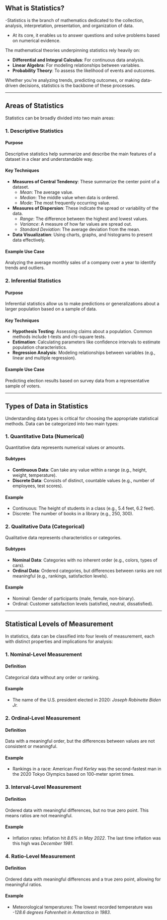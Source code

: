 ## What is Statistics?

-Statistics is the branch of mathematics dedicated to the collection, analysis, interpretation, presentation, and organization of data.
- At its core, it enables us to answer questions and solve problems based on numerical evidence.

The mathematical theories underpinning statistics rely heavily on:
- **Differential and Integral Calculus**: For continuous data analysis.
- **Linear Algebra**: For modeling relationships between variables.
- **Probability Theory**: To assess the likelihood of events and outcomes.

Whether you're analyzing trends, predicting outcomes, or making data-driven decisions, statistics is the backbone of these processes.

---

## Areas of Statistics

Statistics can be broadly divided into two main areas:

### 1. Descriptive Statistics

#### Purpose
Descriptive statistics help summarize and describe the main features of a dataset in a clear and understandable way.

#### Key Techniques
- **Measures of Central Tendency**: These summarize the center point of a dataset.
  - *Mean*: The average value.
  - *Median*: The middle value when data is ordered.
  - *Mode*: The most frequently occurring value.
- **Measures of Dispersion**: These indicate the spread or variability of the data.
  - *Range*: The difference between the highest and lowest values.
  - *Variance*: A measure of how far values are spread out.
  - *Standard Deviation*: The average deviation from the mean.
- **Data Visualization**: Using charts, graphs, and histograms to present data effectively.

#### Example Use Case
Analyzing the average monthly sales of a company over a year to identify trends and outliers.

### 2. Inferential Statistics

#### Purpose
Inferential statistics allow us to make predictions or generalizations about a larger population based on a sample of data.

#### Key Techniques
- **Hypothesis Testing**: Assessing claims about a population. Common methods include t-tests and chi-square tests.
- **Estimation**: Calculating parameters like confidence intervals to estimate population characteristics.
- **Regression Analysis**: Modeling relationships between variables (e.g., linear and multiple regression).

#### Example Use Case
Predicting election results based on survey data from a representative sample of voters.

---

## Types of Data in Statistics

Understanding data types is critical for choosing the appropriate statistical methods. Data can be categorized into two main types:

### 1. Quantitative Data (Numerical)
Quantitative data represents numerical values or amounts.

#### Subtypes
- **Continuous Data**: Can take any value within a range (e.g., height, weight, temperature).
- **Discrete Data**: Consists of distinct, countable values (e.g., number of employees, test scores).

#### Example
- Continuous: The height of students in a class (e.g., 5.4 feet, 6.2 feet).
- Discrete: The number of books in a library (e.g., 250, 300).

### 2. Qualitative Data (Categorical)
Qualitative data represents characteristics or categories.

#### Subtypes
- **Nominal Data**: Categories with no inherent order (e.g., colors, types of cars).
- **Ordinal Data**: Ordered categories, but differences between ranks are not meaningful (e.g., rankings, satisfaction levels).

#### Example
- Nominal: Gender of participants (male, female, non-binary).
- Ordinal: Customer satisfaction levels (satisfied, neutral, dissatisfied).

---

## Statistical Levels of Measurement

In statistics, data can be classified into four levels of measurement, each with distinct properties and implications for analysis:

### 1. Nominal-Level Measurement

#### Definition
Categorical data without any order or ranking.

#### Example
- The name of the U.S. president elected in 2020: *Joseph Robinette Biden Jr.*

### 2. Ordinal-Level Measurement

#### Definition
Data with a meaningful order, but the differences between values are not consistent or meaningful.

#### Example
- Rankings in a race: American *Fred Kerley* was the second-fastest man in the 2020 Tokyo Olympics based on 100-meter sprint times.

### 3. Interval-Level Measurement

#### Definition
Ordered data with meaningful differences, but no true zero point. This means ratios are not meaningful.

#### Example
- Inflation rates: Inflation hit *8.6% in May 2022*. The last time inflation was this high was *December 1981*.

### 4. Ratio-Level Measurement

#### Definition
Ordered data with meaningful differences and a true zero point, allowing for meaningful ratios.

#### Example
- Meteorological temperatures: The lowest recorded temperature was *-128.6 degrees Fahrenheit in Antarctica in 1983*.


